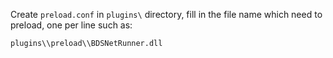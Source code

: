 Create `preload.conf` in `plugins\` directory, fill in the file name which need to preload, one per line
such as:
```
plugins\\preload\\BDSNetRunner.dll
```